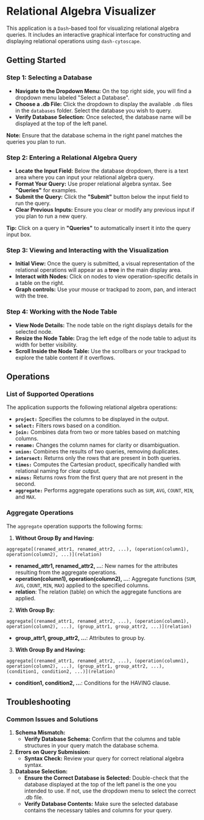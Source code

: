 # Relational Algebra Visualizer

This application is a `Dash`-based tool for visualizing relational algebra queries. It includes an interactive graphical interface for constructing and displaying relational operations using `dash-cytoscape`.

## Getting Started
### Step 1: Selecting a Database
- **Navigate to the Dropdown Menu:** On the top right side, you will find a dropdown menu labeled "Select a Database".
-  **Choose a .db File:** Click the dropdown to display the available `.db` files in the `databases` folder. Select the database you wish to query.
- **Verify Database Selection:** Once selected, the database name will be displayed at the top of the left panel.

**Note:** Ensure that the database schema in the right panel matches the queries you plan to run.

### Step 2: Entering a Relational Algebra Query
- **Locate the Input Field:** Below the database dropdown, there is a text area where you can input your relational algebra query.
- **Format Your Query:** Use proper relational algebra syntax. See **"Queries"** for examples.
- **Submit the Query:** Click the **"Submit"** button below the input field to run the query.
- **Clear Previous Inputs:** Ensure you clear or modify any previous input if you plan to run a new query.

**Tip:** Click on a query in **"Queries"** to automatically insert it into the query input box.

### Step 3: Viewing and Interacting with the Visualization
- **Initial View:** Once the query is submitted, a visual representation of the relational operations will appear as a **tree** in the main display area.
- **Interact with Nodes:** Click on nodes to view operation-specific details in a table on the right.
- **Graph controls:** Use your mouse or trackpad to zoom, pan, and interact with the tree.

### Step 4: Working with the Node Table
- **View Node Details:** The node table on the right displays details for the selected node.
- **Resize the Node Table:** Drag the left edge of the node table to adjust its width for better visibility.
- **Scroll Inside the Node Table:** Use the scrollbars or your trackpad to explore the table content if it overflows.


## Operations
### List of Supported Operations
The application supports the following relational algebra operations:
- **`project:`** Specifies the columns to be displayed in the output.
- **`select:`** Filters rows based on a condition.
- **`join:`** Combines data from two or more tables based on matching columns.
- **`rename:`** Changes the column names for clarity or disambiguation.
- **`union:`** Combines the results of two queries, removing duplicates.
- **`intersect:`** Returns only the rows that are present in both queries.
- **`times:`** Computes the Cartesian product, specifically handled with relational naming for clear output.
- **`minus:`** Returns rows from the first query that are not present in the second.
- **`aggregate:`** Performs aggregate operations such as `SUM`, `AVG`, `COUNT`, `MIN`, and `MAX`.

### Aggregate Operations
The `aggregate` operation supports the following forms:

1. **Without Group By and Having:**
```
aggregate[(renamed_attr1, renamed_attr2, ...), (operation(column1), operation(column2), ...)](relation)
```
   - **renamed_attr1, renamed_attr2, ...**: New names for the attributes resulting from the aggregate operations.
   - **operation(column1), operation(column2), ...**: Aggregate functions (`SUM`, `AVG`, `COUNT`, `MIN`, `MAX`) applied to the specified columns.
   - **relation**: The relation (table) on which the aggregate functions are applied.

2. **With Group By:**
```
aggregate[(renamed_attr1, renamed_attr2, ...), (operation(column1), operation(column2), ...), (group_attr1, group_attr2, ...)](relation)
```
   - **group_attr1, group_attr2, ...**: Attributes to group by.


3. **With Group By and Having:**
```
aggregate[(renamed_attr1, renamed_attr2, ...), (operation(column1), operation(column2), ...), (group_attr1, group_attr2, ...), (condition1, condition2, ...)](relation)
```
   - **condition1, condition2, ...**: Conditions for the HAVING clause.


## Troubleshooting
### Common Issues and Solutions
1. **Schema Mismatch:**
    - **Verify Database Schema:** Confirm that the columns and table structures in your query match the database schema.
2. **Errors on Query Submission:**
    - **Syntax Check:** Review your query for correct relational algebra syntax.
3. **Database Selection:**
    - **Ensure the Correct Database is Selected:** Double-check that the database displayed at the top of the left panel is the one you intended to use. If not, use the dropdown menu to select the correct .db file.
    - **Verify Database Contents:** Make sure the selected database contains the necessary tables and columns for your query.



